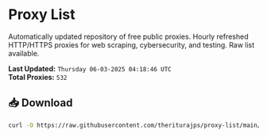 # Proxy List

Automatically updated repository of free public proxies. Hourly refreshed HTTP/HTTPS proxies for web scraping, cybersecurity, and testing. Raw list available.

**Last Updated:** `Thursday 06-03-2025 04:18:46 UTC`  
**Total Proxies:** `532`

## 📥 Download
```bash
curl -O https://raw.githubusercontent.com/theriturajps/proxy-list/main/proxies.txt

